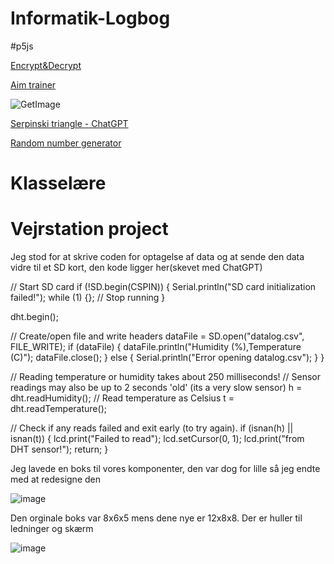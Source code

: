 # Informatik-Logbog

#p5js

[Encrypt&Decrypt](https://editor.p5js.org/uffebruh/sketches/1GORA1_Oa)

[Aim trainer](https://editor.p5js.org/uffebruh/sketches/UieW3uZGf)

![GetImage](https://github.com/user-attachments/assets/0b24dae1-0e22-4b8e-a6d7-177af544a0e1)

[Serpinski triangle - ChatGPT](https://editor.p5js.org/uffebruh/sketches/mDqvnvzGW)

[Random number generator](https://editor.p5js.org/uffebruh/sketches/w0qUrMlWd)



# Klasselære


# Vejrstation project

Jeg stod for at skrive coden for optagelse af data og at sende den data vidre til et SD kort, den kode ligger her(skevet med ChatGPT)


  // Start SD card
  if (!SD.begin(CSPIN)) {
    Serial.println("SD card initialization failed!");
    while (1) {};  // Stop running
  }

  dht.begin();

  // Create/open file and write headers
  dataFile = SD.open("datalog.csv", FILE_WRITE);
  if (dataFile) {
    dataFile.println("Humidity (%),Temperature (C)");
    dataFile.close();
  } else {
    Serial.println("Error opening datalog.csv");
  }
}


  // Reading temperature or humidity takes about 250 milliseconds!
  // Sensor readings may also be up to 2 seconds 'old' (its a very slow sensor)
  h = dht.readHumidity();
  // Read temperature as Celsius
  t = dht.readTemperature();

  // Check if any reads failed and exit early (to try again).
  if (isnan(h) || isnan(t)) {
    lcd.print("Failed to read");
    lcd.setCursor(0, 1);
    lcd.print("from DHT sensor!");
    return;
  }


Jeg lavede en boks til vores komponenter, den var dog for lille så jeg endte med at redesigne den

![image](https://github.com/user-attachments/assets/d78db20c-eaae-47e9-932a-7620dab6130b)

Den orginale boks var 8x6x5 mens dene nye er 12x8x8. Der er huller til ledninger og skærm

![image](https://github.com/user-attachments/assets/d4e5a649-c0d8-491a-8324-acefdc9f45d4)

